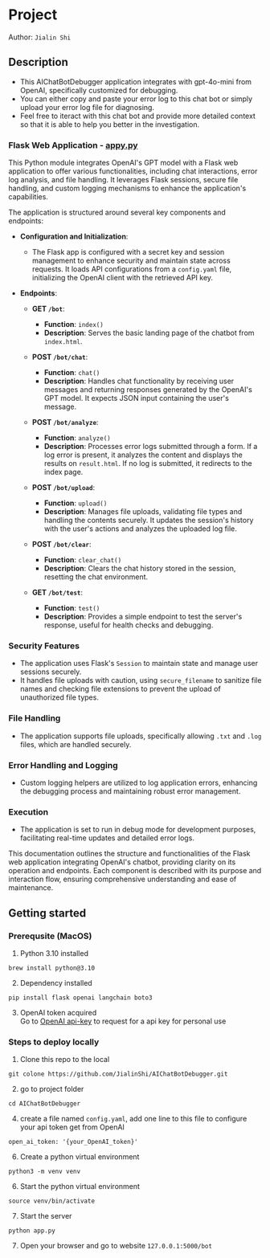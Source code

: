 # Project
Author: `Jialin Shi`

## Description
- This AIChatBotDebugger application integrates with gpt-4o-mini from OpenAI, specifically customized for debugging. 
- You can either copy and paste your error log to this chat bot or simply upload your error log file for diagnosing. 
- Feel free to iteract with this chat bot and provide more detailed context so that it is able to help you better in the investigation. 

### Flask Web Application - [appy.py](https://github.com/JialinShi/AIChatBotDebugger/blob/main/app.py)

This Python module integrates OpenAI's GPT model with a Flask web application to offer various functionalities, including chat interactions, error log analysis, and file handling. It leverages Flask sessions, secure file handling, and custom logging mechanisms to enhance the application's capabilities.

The application is structured around several key components and endpoints:

- **Configuration and Initialization**:
  - The Flask app is configured with a secret key and session management to enhance security and maintain state across requests. It loads API configurations from a `config.yaml` file, initializing the OpenAI client with the retrieved API key.

- **Endpoints**:
  - **GET `/bot`**:
    - **Function**: `index()`
    - **Description**: Serves the basic landing page of the chatbot from `index.html`.
  
  - **POST `/bot/chat`**:
    - **Function**: `chat()`
    - **Description**: Handles chat functionality by receiving user messages and returning responses generated by the OpenAI's GPT model. It expects JSON input containing the user's message.
  
  - **POST `/bot/analyze`**:
    - **Function**: `analyze()`
    - **Description**: Processes error logs submitted through a form. If a log error is present, it analyzes the content and displays the results on `result.html`. If no log is submitted, it redirects to the index page.
  
  - **POST `/bot/upload`**:
    - **Function**: `upload()`
    - **Description**: Manages file uploads, validating file types and handling the contents securely. It updates the session's history with the user's actions and analyzes the uploaded log file.
  
  - **POST `/bot/clear`**:
    - **Function**: `clear_chat()`
    - **Description**: Clears the chat history stored in the session, resetting the chat environment.
  
  - **GET `/bot/test`**:
    - **Function**: `test()`
    - **Description**: Provides a simple endpoint to test the server's response, useful for health checks and debugging.

### Security Features
- The application uses Flask's `Session` to maintain state and manage user sessions securely.
- It handles file uploads with caution, using `secure_filename` to sanitize file names and checking file extensions to prevent the upload of unauthorized file types.

### File Handling
- The application supports file uploads, specifically allowing `.txt` and `.log` files, which are handled securely.

### Error Handling and Logging
- Custom logging helpers are utilized to log application errors, enhancing the debugging process and maintaining robust error management.

### Execution
- The application is set to run in debug mode for development purposes, facilitating real-time updates and detailed error logs.

This documentation outlines the structure and functionalities of the Flask web application integrating OpenAI's chatbot, providing clarity on its operation and endpoints. Each component is described with its purpose and interaction flow, ensuring comprehensive understanding and ease of maintenance.




## Getting started

### Prerequsite (MacOS)
1. Python 3.10 installed  
```
brew install python@3.10
```
   
2. Dependency installed  
```
pip install flask openai langchain boto3
```
   
3. OpenAI token acquired  
Go to [OpenAI api-key](https://platform.openai.com/settings/profile?tab=api-keys) to request for a api key for personal use

### Steps to deploy locally 
   
1. Clone this repo to the local  

```
git colone https://github.com/JialinShi/AIChatBotDebugger.git
```

2. go to project folder  
```
cd AIChatBotDebugger
```

4. create a file named `config.yaml`, add one line to this file to configure your api token get from OpenAI  
```
open_ai_token: '{your_OpenAI_token}'
``` 

6. Create a python virtual environment  
```
python3 -m venv venv
```

6. Start the python virtual environment     
```
source venv/bin/activate
```

7. Start the server  
```
python app.py
```

7. Open your browser and go to website `127.0.0.1:5000/bot`
